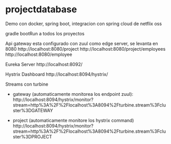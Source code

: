 # projectdatabase
Demo con docker, spring boot, integracion con spring cloud de netflix oss


gradle bootRun a todos los proyectos

Api gateway esta configurado con zuul como edge server, se levanta en 8080
http://localhost:8080/project
http://localhost:8080/project/employees
http://localhost:8080/employee

Eureka Server
http://localhost:8092/

Hystrix Dashboard
http://localhost:8094/hystrix/

Streams con turbine 
- gateway (automaticamente monitorea los endpoint zuul): 
http://localhost:8094/hystrix/monitor?stream=http%3A%2F%2Flocalhost%3A8094%2Fturbine.stream%3Fcluster%3DGATEWAY
	
- project (automaticamente monitore los hystrix command)
http://localhost:8094/hystrix/monitor?stream=http%3A%2F%2Flocalhost%3A8094%2Fturbine.stream%3Fcluster%3DPROJECT
